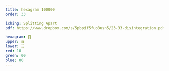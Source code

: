 ```yaml
---
title: hexagram 100000
order: 33

iching: Splitting Apart
pdf: https://www.dropbox.com/s/5pbpif5fuo3usn5/23-33-disintegration.pdf?dl=0

hexagram: ䷖
upper: ☶
lower: ☷
red: 10
green: 00
blue: 00
---
```

